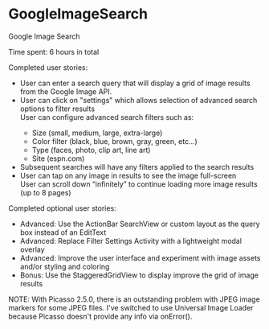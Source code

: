 # GoogleImageSearch
Google Image Search

Time spent: 6 hours in total

Completed user stories:
<ul>
<li>User can enter a search query that will display a grid of image results from the Google Image API.</li>
<li>User can click on "settings" which allows selection of advanced search options to filter results</li
<li>User can configure advanced search filters such as:</li>
<ul>
<li>Size (small, medium, large, extra-large)</li>
<li>Color filter (black, blue, brown, gray, green, etc...)</li>
<li>Type (faces, photo, clip art, line art)</li>
<li>Site (espn.com)</li>
</ul>
<li>Subsequent searches will have any filters applied to the search results</li>
<li>User can tap on any image in results to see the image full-screen</li
<li>User can scroll down “infinitely” to continue loading more image results (up to 8 pages)</li>
</ul>

Completed optional user stories:
<ul>
<li>Advanced: Use the ActionBar SearchView or custom layout as the query box instead of an EditText</li>
<li>Advanced: Replace Filter Settings Activity with a lightweight modal overlay</li>
<li>Advanced: Improve the user interface and experiment with image assets and/or styling and coloring</li>
<li>Bonus: Use the StaggeredGridView to display improve the grid of image results</li>
</ul>

NOTE:  With Picasso 2.5.0, there is an outstanding problem with JPEG image markers for 
some JPEG files.  I've switched to use Universal Image Loader because Picasso doesn't provide any info via onError().
